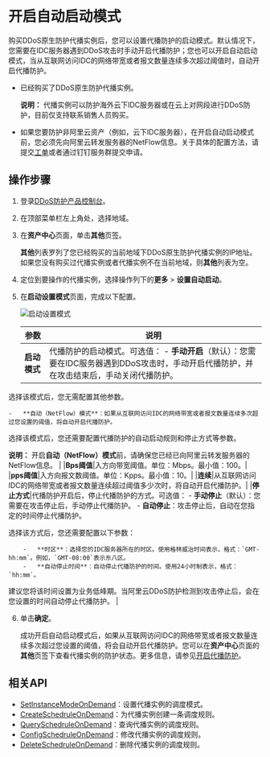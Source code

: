 # 开启自动启动模式

购买DDoS原生防护代播实例后，您可以设置代播防护的启动模式。默认情况下，您需要在IDC服务器遇到DDoS攻击时手动开启代播防护；您也可以开启自动启动模式，当从互联网访问IDC的网络带宽或者报文数量连续多次超过阈值时，自动开启代播防护。

-   已经购买了DDoS原生防护代播实例。

    **说明：** 代播实例可以防护海外云下IDC服务器或在云上对网段进行DDoS防护，目前仅支持联系销售人员购买。

-   如果您要防护非阿里云资产（例如，云下IDC服务器），在开启自动启动模式前，您必须先向阿里云转发服务器的NetFlow信息。关于具体的配置方法，请提交[工单](https://workorder-intl.console.aliyun.com/?#/ticket/add/?productId=80)或者通过钉钉服务群提交申请。

## 操作步骤

1.  登录[DDoS防护产品控制台](https://yundun.console.aliyun.com/?p=ddos)。

2.  在顶部菜单栏左上角处，选择地域。

3.  在**资产中心**页面，单击**其他**页签。

    **其他**列表罗列了您已经购买的当前地域下DDoS原生防护代播实例的IP地址。如果您没有购买过代播实例或者代播实例不在当前地域，则**其他**列表为空。

4.  定位到要操作的代播实例，选择操作列下的**更多** \> **设置自动启动**。

5.  在**启动设置模式**页面，完成以下配置。

    ![启动设置模式](https://static-aliyun-doc.oss-accelerate.aliyuncs.com/assets/img/zh-CN/7985707061/p187497.png)

    |参数|说明|
    |--|--|
    |**启动模式**|代播防护的启动模式。可选值：    -   **手动开启**（默认）：您需要在IDC服务器遇到DDoS攻击时，手动开启代播防护，并在攻击结束后，手动关闭代播防护。

选择该模式后，您无需配置其他参数。

    -   **自动（NetFlow）模式**：如果从互联网访问IDC的网络带宽或者报文数量连续多次超过您设置的阈值，将自动开启代播防护。

选择该模式后，您还需要配置代播防护的自动启动规则和停止方式等参数。

**说明：** 开启**自动（NetFlow）模式**前，请确保您已经已向阿里云转发服务器的NetFlow信息。 |
    |**Bps阈值**|入方向带宽阈值。单位：Mbps。最小值：100。|
    |**pps阈值**|入方向报文数阈值。单位：Kpps。最小值：10。|
    |**连续**|从互联网访问IDC的网络带宽或者报文数量连续超过阈值多少次时，将自动开启代播防护。|
    |**停止方式**|代播防护开启后，停止代播防护的方式。可选值：    -   **手动停止**（默认）：您需要在攻击停止后，手动停止代播防护。
    -   **自动停止**：攻击停止后，自动在您指定的时间停止代播防护。

选择该方式后，您还需要配置以下参数：

        -   **时区**：选择您的IDC服务器所在的时区。使用格林威治时间表示，格式：`GMT-hh:mm`。例如，`GMT-08:00`表示东八区。
        -   **自动停止时间**：自动停止代播防护的时间。使用24小时制表示，格式：`hh:mm`。

建议您将该时间设置为业务低峰期。当阿里云DDoS防护检测到攻击停止后，会在您设置的时间自动停止代播防护。 |

6.  单击**确定**。

    成功开启自动启动模式后，如果从互联网访问IDC的网络带宽或者报文数量连续多次超过您设置的阈值，将会自动开启代播防护。您可以在**资产中心**页面的**其他**页签下查看代播实例的防护状态。更多信息，请参见[开启代播防护](/intl.zh-CN/DDoS原生防护用户指南/代播防护/开启代播实例牵引防护.md)。


## 相关API

-   [SetInstanceModeOnDemand]()：设置代播实例的调度模式。
-   [CreateSchedruleOnDemand]()：为代播实例创建一条调度规则。
-   [QuerySchedruleOnDemand]()：查询代播实例的调度规则。
-   [ConfigSchedruleOnDemand]()：修改代播实例的调度规则。
-   [DeleteSchedruleOnDemand]()：删除代播实例的调度规则。

